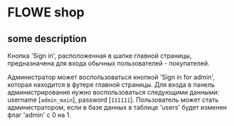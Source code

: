 # FLOWE shop
## some description 

Кнопка 'Sign in', расположенная в шапке главной страницы, предназначена для входа обычных пользователей - покупателей.

Администратор может воспользоваться кнопкой 'Sign in for admin', которая находится в футере главной страницы.
Для входа в панель администрирования нужно воспользоваться следующими данными: username [`admin_main`], password [`111111`].
Пользователь может стать администратором, если в базе данных в таблице 'users' будет изменен флаг 'admin' с 0 на 1.

